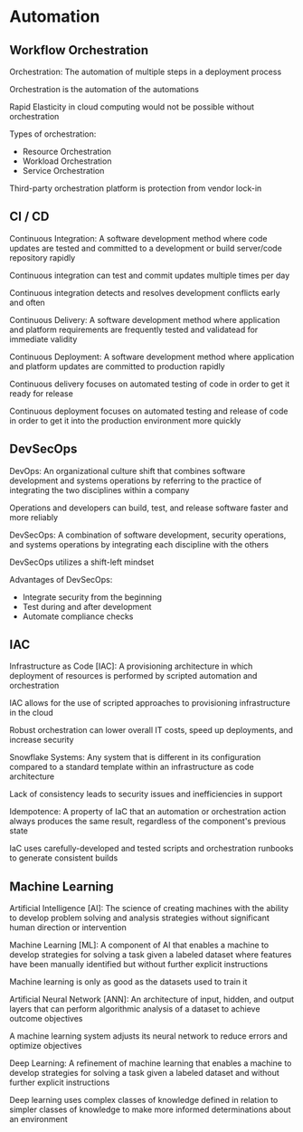 # Automation # 

## Workflow Orchestration ## 

Orchestration: The automation of multiple steps in a deployment process 

Orchestration is the automation of the automations 

Rapid Elasticity in cloud computing would not be possible without orchestration 

Types of orchestration: 
* Resource Orchestration 
* Workload Orchestration 
* Service Orchestration 

Third-party orchestration platform is protection from vendor lock-in 

## CI / CD ## 

Continuous Integration: A software development method where code updates are tested and committed to a development or build server/code repository rapidly 

Continuous integration can test and commit updates multiple times per day 

Continuous integration detects and resolves development conflicts early and often 

Continuous Delivery: A software development method where application and platform requirements are frequently tested and validatead for immediate validity 

Continuous Deployment: A software development method where application and platform updates are committed to production rapidly 

Continuous delivery focuses on automated testing of code in order to get it ready for release 

Continuous deployment focuses on automated testing and release of code in order to get it into the production environment more quickly 

## DevSecOps ## 

DevOps: An organizational culture shift that combines software development and systems operations by referring to the practice of integrating the two disciplines within a company 

Operations and developers can build, test, and release software faster and more reliably 

DevSecOps: A combination of software development, security operations, and systems operations by integrating each discipline with the others 

DevSecOps utilizes a shift-left mindset 

Advantages of DevSecOps: 
* Integrate security from the beginning 
* Test during and after development 
* Automate compliance checks 

## IAC ## 

Infrastructure as Code [IAC]: A provisioning architecture in which deployment of resources is performed by scripted automation and orchestration 

IAC allows for the use of scripted approaches to provisioning infrastructure in the cloud 

Robust orchestration can lower overall IT costs, speed up deployments, and increase security 

Snowflake Systems: Any system that is different in its configuration compared to a standard template within an infrastructure as code architecture 

Lack of consistency leads to security issues and inefficiencies in support 

Idempotence: A property of IaC that an automation or orchestration action always produces the same result, regardless of the component's previous state 

IaC uses carefully-developed and tested scripts and orchestration runbooks to generate consistent builds 

## Machine Learning ## 

Artificial Intelligence [AI]: The science of creating machines with the ability to develop problem solving and analysis strategies without significant human direction or intervention 

Machine Learning [ML]: A component of AI that enables a machine to develop strategies for solving a task given a labeled dataset where features have been manually identified but without further explicit instructions 

Machine learning is only as good as the datasets used to train it 

Artificial Neural Network [ANN]: An architecture of input, hidden, and output layers that can perform algorithmic analysis of a dataset to achieve outcome objectives 

A machine learning system adjusts its neural network to reduce errors and optimize objectives 

Deep Learning: A refinement of machine learning that enables a machine to develop strategies for solving a task given a labeled dataset and without further explicit instructions 

Deep learning uses complex classes of knowledge defined in relation to simpler classes of knowledge to make more informed determinations about an environment 